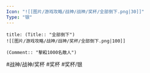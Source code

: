 ```yaml
---
Icon: "![[图片/游戏攻略/战神/战神/奖杯/全部倒下.png|30]]"
Type: "银"
---
```

```ad-common-silver-trophy
title: (Title:: "全部倒下")
![[图片/游戏攻略/战神/战神/奖杯/全部倒下.png|100]]

(Comment:: "擊殺1000名敵人")
```

#战神/战神/奖杯 #奖杯 #奖杯/银

